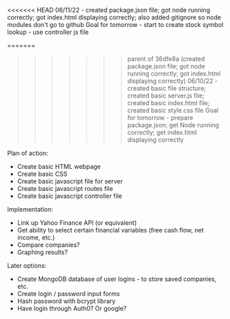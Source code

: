 <<<<<<< HEAD
06/11/22 - created package.json file; got node running correctly; got index.html displaying correctly; also added gitignore so node modules don't go to github
Goal for tomorrow - start to create stock symbol lookup - use controller js file

=======
>>>>>>> parent of 36dfe8a (created package.json file; got node running correctly; got index.html displaying correctly)
06/10/22 - created basic file structure; created basic server.js file; created basic index.html file; created basic style.css file
Goal for tomorrow - prepare package.json; get Node running correctly; get index.html displaying correctly

Plan of action:
- Create basic HTML webpage
- Create basic CSS
- Create basic javascript file for server
- Create basic javascript routes file
- Create basic javascript controller file

Implementation:
- Link up Yahoo Finance API (or equivalent)
- Get ability to select certain financial variables (free cash flow, net income, etc.)
- Compare companies?
- Graphing results?

Later options:
- Create MongoDB database of user logins - to store saved companies, etc.
- Create login / password input forms
- Hash password with bcrypt library
- Have login through Auth0? Or google?
